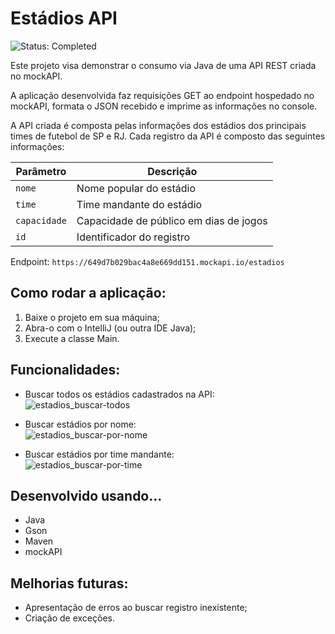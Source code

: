 # Estádios API
![Status: Completed](https://img.shields.io/static/v1?label=STATUS&message=EM%20DESENVOLVIMENTO&color=f2eb72&style=for-the-badge)

Este projeto visa demonstrar o consumo via Java de uma API REST criada no mockAPI.

A aplicação desenvolvida faz requisições GET ao endpoint hospedado no mockAPI, formata o JSON recebido e imprime as informações no console.

A API criada é composta pelas informações dos estádios dos principais times de futebol de SP e RJ. Cada registro da API é composto das seguintes informações:

| Parâmetro    | Descrição                              |
|--------------|----------------------------------------|
| `nome`       | Nome popular do estádio                |
| `time`       | Time mandante do estádio               |
| `capacidade` | Capacidade de público em dias de jogos |
| `id`         | Identificador do registro              |

Endpoint:
`
https://649d7b029bac4a8e669dd151.mockapi.io/estadios
`

## Como rodar a aplicação:
1. Baixe o projeto em sua máquina;
2. Abra-o com o IntelliJ (ou outra IDE Java);
3. Execute a classe Main.

## Funcionalidades:
- Buscar todos os estádios cadastrados na API: <br>
![estadios_buscar-todos](https://github.com/rpriolo/estadios/assets/85913476/eb56d540-4574-4987-83c1-364cf640f48c)

- Buscar estádios por nome: <br>
![estadios_buscar-por-nome](https://github.com/rpriolo/estadios/assets/85913476/caab7376-f349-45cb-a3cb-e762573f88d9)

- Buscar estádios por time mandante: <br>
![estadios_buscar-por-time](https://github.com/rpriolo/estadios/assets/85913476/3b5ec9ce-f6dc-48ed-8b97-c6467cfc70f7)

## Desenvolvido usando...
- Java
- Gson
- Maven
- mockAPI

## Melhorias futuras:
- Apresentação de erros ao buscar registro inexistente;
- Criação de exceções.
